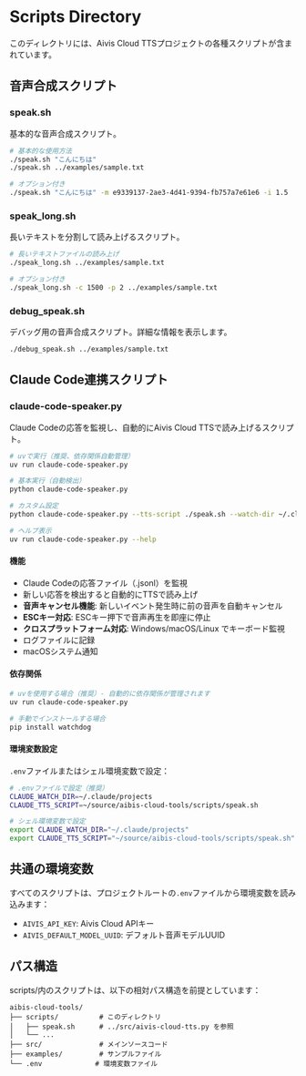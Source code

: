 # Scripts Directory

このディレクトリには、Aivis Cloud TTSプロジェクトの各種スクリプトが含まれています。

## 音声合成スクリプト

### speak.sh
基本的な音声合成スクリプト。

```bash
# 基本的な使用方法
./speak.sh "こんにちは"
./speak.sh ../examples/sample.txt

# オプション付き
./speak.sh "こんにちは" -m e9339137-2ae3-4d41-9394-fb757a7e61e6 -i 1.5
```

### speak_long.sh
長いテキストを分割して読み上げるスクリプト。

```bash
# 長いテキストファイルの読み上げ
./speak_long.sh ../examples/sample.txt

# オプション付き
./speak_long.sh -c 1500 -p 2 ../examples/sample.txt
```

### debug_speak.sh
デバッグ用の音声合成スクリプト。詳細な情報を表示します。

```bash
./debug_speak.sh ../examples/sample.txt
```

## Claude Code連携スクリプト

### claude-code-speaker.py
Claude Codeの応答を監視し、自動的にAivis Cloud TTSで読み上げるスクリプト。

```bash
# uvで実行（推奨、依存関係自動管理）
uv run claude-code-speaker.py

# 基本実行（自動検出）
python claude-code-speaker.py

# カスタム設定
python claude-code-speaker.py --tts-script ./speak.sh --watch-dir ~/.claude/projects

# ヘルプ表示
uv run claude-code-speaker.py --help
```

#### 機能
- Claude Codeの応答ファイル（.jsonl）を監視
- 新しい応答を検出すると自動的にTTSで読み上げ
- **音声キャンセル機能**: 新しいイベント発生時に前の音声を自動キャンセル
- **ESCキー対応**: ESCキー押下で音声再生を即座に停止
- **クロスプラットフォーム対応**: Windows/macOS/Linux でキーボード監視
- ログファイルに記録
- macOSシステム通知

#### 依存関係
```bash
# uvを使用する場合（推奨）- 自動的に依存関係が管理されます
uv run claude-code-speaker.py

# 手動でインストールする場合
pip install watchdog
```

#### 環境変数設定
`.env`ファイルまたはシェル環境変数で設定：

```bash
# .envファイルで設定（推奨）
CLAUDE_WATCH_DIR=~/.claude/projects
CLAUDE_TTS_SCRIPT=~/source/aibis-cloud-tools/scripts/speak.sh

# シェル環境変数で設定
export CLAUDE_WATCH_DIR="~/.claude/projects"
export CLAUDE_TTS_SCRIPT="~/source/aibis-cloud-tools/scripts/speak.sh"
```

## 共通の環境変数

すべてのスクリプトは、プロジェクトルートの`.env`ファイルから環境変数を読み込みます：

- `AIVIS_API_KEY`: Aivis Cloud APIキー
- `AIVIS_DEFAULT_MODEL_UUID`: デフォルト音声モデルUUID

## パス構造

scripts/内のスクリプトは、以下の相対パス構造を前提としています：

```
aibis-cloud-tools/
├── scripts/          # このディレクトリ
│   ├── speak.sh      # ../src/aivis-cloud-tts.py を参照
│   └── ...
├── src/              # メインソースコード
├── examples/         # サンプルファイル
└── .env             # 環境変数ファイル
```